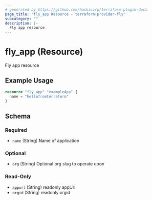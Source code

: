 ```yaml
---
# generated by https://github.com/hashicorp/terraform-plugin-docs
page_title: "fly_app Resource - terraform-provider-fly"
subcategory: ""
description: |-
  Fly app resource
---
```


# fly_app (Resource)

Fly app resource

## Example Usage

```terraform
resource "fly_app" "exampleApp" {
  name = "hellofromterraform"
}
```

<!-- schema generated by tfplugindocs -->
## Schema

### Required

- `name` (String) Name of application

### Optional

- `org` (String) Optional org slug to operate upon

### Read-Only

- `appurl` (String) readonly appUrl
- `orgid` (String) readonly orgid



